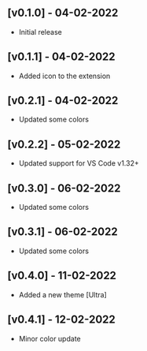## [v0.1.0] - 04-02-2022

-  Initial release

## [v0.1.1] - 04-02-2022

-  Added icon to the extension

## [v0.2.1] - 04-02-2022

-  Updated some colors

## [v0.2.2] - 05-02-2022

-  Updated support for VS Code v1.32+

## [v0.3.0] - 06-02-2022

-  Updated some colors

## [v0.3.1] - 06-02-2022

-  Updated some colors

## [v0.4.0] - 11-02-2022

-  Added a new theme [Ultra]

## [v0.4.1] - 12-02-2022

-  Minor color update
